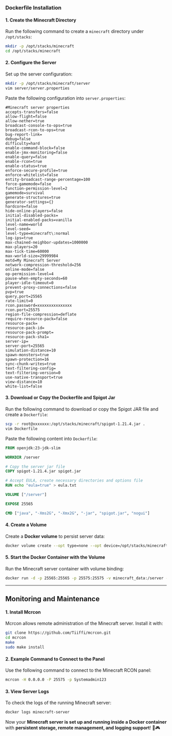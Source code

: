 ### **Dockerfile Installation**

#### **1. Create the Minecraft Directory**
Run the following command to create a `minecraft` directory under `/opt/stacks`:

```bash
mkdir -p /opt/stacks/minecraft
cd /opt/stacks/minecraft
```

#### **2. Configure the Server**
Set up the server configuration:

```bash
mkdir -p /opt/stacks/minecraft/server
vim server/server.properties
```

Paste the following configuration into `server.properties`:

```
#Minecraft server properties
accepts-transfers=false
allow-flight=false
allow-nether=true
broadcast-console-to-ops=true
broadcast-rcon-to-ops=true
bug-report-link=
debug=false
difficulty=hard
enable-command-block=false
enable-jmx-monitoring=false
enable-query=false
enable-rcon=true
enable-status=true
enforce-secure-profile=true
enforce-whitelist=false
entity-broadcast-range-percentage=100
force-gamemode=false
function-permission-level=2
gamemode=survival
generate-structures=true
generator-settings={}
hardcore=false
hide-online-players=false
initial-disabled-packs=
initial-enabled-packs=vanilla
level-name=world
level-seed=
level-type=minecraft\:normal
log-ips=true
max-chained-neighbor-updates=1000000
max-players=20
max-tick-time=60000
max-world-size=29999984
motd=My Minecraft Server
network-compression-threshold=256
online-mode=false
op-permission-level=4
pause-when-empty-seconds=60
player-idle-timeout=0
prevent-proxy-connections=false
pvp=true
query.port=25565
rate-limit=0
rcon.password=xxxxxxxxxxxxxxx
rcon.port=25575
region-file-compression=deflate
require-resource-pack=false
resource-pack=
resource-pack-id=
resource-pack-prompt=
resource-pack-sha1=
server-ip=
server-port=25565
simulation-distance=10
spawn-monsters=true
spawn-protection=16
sync-chunk-writes=true
text-filtering-config=
text-filtering-version=0
use-native-transport=true
view-distance=10
white-list=false
```

#### **3. Download or Copy the Dockerfile and Spigot Jar**
Run the following command to download or copy the Spigot JAR file and create a `Dockerfile`:

```bash
scp -r root@xxxxxxx:/opt/stacks/minecraft/spigot-1.21.4.jar .
vim Dockerfile
```

Paste the following content into `Dockerfile`:

```Dockerfile
FROM openjdk:23-jdk-slim

WORKDIR /server

# Copy the server jar file
COPY spigot-1.21.4.jar spigot.jar

# Accept EULA, create necessary directories and options file
RUN echo "eula=true" > eula.txt

VOLUME ["/server"]

EXPOSE 25565

CMD ["java", "-Xms2G", "-Xmx2G", "-jar", "spigot.jar", "nogui"]
```

#### **4. Create a Volume**
Create a **Docker volume** to persist server data:

```bash
docker volume create --opt type=none --opt device=/opt/stacks/minecraft/server --opt o=bind minecraft_data
```

#### **5. Start the Docker Container with the Volume**
Run the Minecraft server container with volume binding:

```bash
docker run -d -p 25565:25565 -p 25575:25575 -v minecraft_data:/server --name minecraft-server minecraft-spigot
```

---

## **Monitoring and Maintenance**
#### **1. Install Mcrcon**
Mcrcon allows remote administration of the Minecraft server. Install it with:

```bash
git clone https://github.com/Tiiffi/mcrcon.git
cd mcrcon
make
sudo make install
```

#### **2. Example Command to Connect to the Panel**
Use the following command to connect to the Minecraft RCON panel:

```bash
mcrcon -H 0.0.0.0 -P 25575 -p Systemadmin123
```

#### **3. View Server Logs**
To check the logs of the running Minecraft server:

```bash
docker logs minecraft-server
```

Now your **Minecraft server is set up and running inside a Docker container** with **persistent storage, remote management, and logging support**! 🚀🎮
